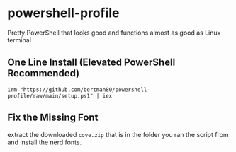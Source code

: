 # powershell-profile
Pretty PowerShell that looks good and functions almost as good as Linux terminal 

## One Line Install (Elevated PowerShell Recommended)

```
irm "https://github.com/bertman80/powershell-profile/raw/main/setup.ps1" | iex
```

## Fix the Missing Font

extract the downloaded `cove.zip` that is in the folder you ran the script from and install the nerd fonts. 
